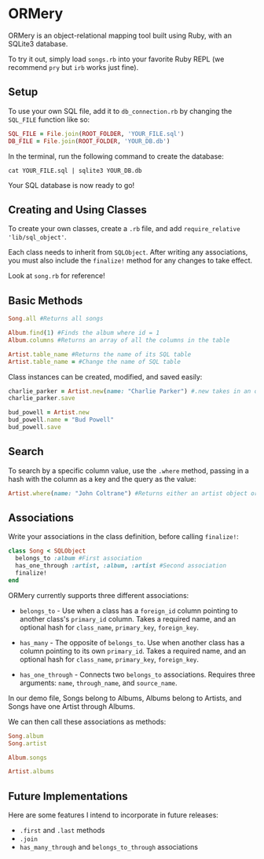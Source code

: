 # ORMery

ORMery is an object-relational mapping tool built using Ruby, with an SQLite3 database.

To try it out, simply load `songs.rb` into your favorite Ruby REPL (we recommend `pry` but `irb` works just fine).

## Setup

To use your own SQL file, add it to `db_connection.rb` by changing the `SQL_FILE` function like so:

```ruby
SQL_FILE = File.join(ROOT_FOLDER, 'YOUR_FILE.sql')
DB_FILE = File.join(ROOT_FOLDER, 'YOUR_DB.db')
```

In the terminal, run the following command to create the database:

`cat YOUR_FILE.sql | sqlite3 YOUR_DB.db`

Your SQL database is now ready to go!

## Creating and Using Classes

To create your own classes, create a `.rb` file, and add `require_relative 'lib/sql_object'`.

Each class needs to inherit from `SQLObject`. After writing any associations, you must also include the `finalize!` method for any changes to take effect.

Look at `song.rb` for reference!

## Basic Methods

```ruby
Song.all #Returns all songs

Album.find(1) #Finds the album where id = 1
Album.columns #Returns an array of all the columns in the table

Artist.table_name #Returns the name of its SQL table
Artist.table_name = #Change the name of SQL table

```

Class instances can be created, modified, and saved easily:

```ruby
charlie_parker = Artist.new(name: "Charlie Parker") #.new takes in an optional params hash
charlie_parker.save

bud_powell = Artist.new
bud_powell.name = "Bud Powell"
bud_powell.save

```

## Search

To search by a specific column value, use the `.where` method, passing in a hash with the column as a key and the query as the value:

```ruby
Artist.where(name: "John Coltrane") #Returns either an artist object or an empty array if nothing is found
```

## Associations

Write your associations in the class definition, before calling `finalize!`:

```ruby
class Song < SQLObject
  belongs_to :album #First association
  has_one_through :artist, :album, :artist #Second association
  finalize!
end
```

ORMery currently supports three different associations:

* `belongs_to` - Use when a class has a `foreign_id` column pointing to another class's `primary_id` column. Takes a required name, and an optional hash for `class_name`, `primary_key`, `foreign_key`.

* `has_many` - The opposite of `belongs_to`. Use when another class has a column pointing to its own `primary_id`. Takes a required name, and an optional hash for `class_name`, `primary_key`, `foreign_key`.

* `has_one_through` - Connects two `belongs_to` associations. Requires three arguments: `name`, `through_name`, and `source_name`.

In our demo file, Songs belong to Albums, Albums belong to Artists, and Songs have one Artist through Albums.

We can then call these associations as methods:

```ruby
Song.album
Song.artist

Album.songs

Artist.albums
```

## Future Implementations

Here are some features I intend to incorporate in future releases:

* `.first` and `.last` methods
* `.join`
* `has_many_through` and `belongs_to_through` associations
